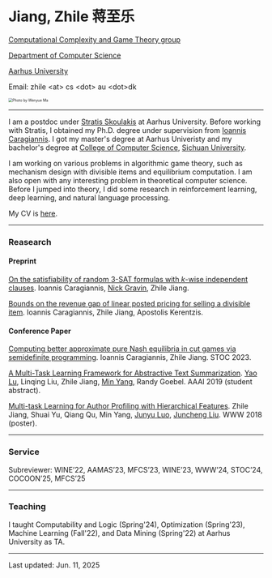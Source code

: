 # Jiang, Zhile 蒋至乐

[Computational Complexity and Game Theory group](https://cs.au.dk/research/computational-complexity-and-game-theory)

[Department of Computer Science](https://cs.au.dk/)

[Aarhus University](https://www.au.dk/)

Email: zhile \<at\> cs \<dot\> au \<dot\>dk

<img src="/Users/au641092/Documents/site/gitsite/src/photo.jpeg" alt="Photo by Wenyue Ma" style="zoom:50%;" />

---

I am a postdoc under [Stratis Skoulakis](https://sskoul.github.io/) at Aarhus University. Before working with Stratis, I obtained my Ph.D. degree under supervision from [Ioannis Caragiannis](https://cs.au.dk/~iannis/). I got my master's degree at Aarhus Univeristy and my bachelor's degree at [College of Computer Science](https://cs.scu.edu.cn/e_jsjxy/), [Sichuan University](https://en.scu.edu.cn/). 

I am working on various problems in algorithmic game theory, such as mechanism design with divisible items and equilibrium computation. I am also open with any interesting problem in theoretical computer science. Before I jumped into theory, I did some research in reinforcement learning, deep learning, and natural language processing.

My CV is [here](./CV_Zhile.pdf).

---

### Reasearch

#### Preprint

[On the satisfiability of random $3$-SAT formulas with $k$-wise independent clauses](https://arxiv.org/abs/2411.03813). Ioannis Caragiannis, [Nick Gravin](https://ngravin.github.io/), Zhile Jiang. 

[Bounds on the revenue gap of linear posted pricing for selling a divisible item](https://arxiv.org/abs/2007.08246). Ioannis Caragiannis, Zhile Jiang, Apostolis Kerentzis.

#### Conference Paper

[Computing better approximate pure Nash equilibria in cut games via semidefinite programming](https://arxiv.org/abs/2211.04117?context=cs.GT). Ioannis Caragiannis, Zhile Jiang. STOC 2023.

[A Multi-Task Learning Framework for Abstractive Text Summarization](https://ojs.aaai.org/index.php/AAAI/article/view/5130). [Yao Lu](https://yaolu.github.io/), Linqing Liu, Zhile Jiang, [Min Yang](https://minyang.me/), Randy Goebel. AAAI 2019 (student abstract).

[Multi-task Learning for Author Profiling with Hierarchical Features](https://dl.acm.org/doi/pdf/10.1145/3184558.3186926). Zhile Jiang, Shuai Yu, Qiang Qu, Min Yang, [Junyu Luo](https://soap117.github.io/junyu.github.io/), [Juncheng Liu](https://liu-jc.github.io/). WWW 2018 (poster).

---

### Service

Subreviewer: WINE’22, AAMAS’23, MFCS’23, WINE’23, WWW’24, STOC’24, COCOON’25, MFCS’25

---

### Teaching

I taught Computability and Logic (Spring'24), Optimization (Spring'23), Machine Learning (Fall'22), and Data Mining (Spring'22) at Aarhus University as TA.

---

Last updated: Jun. 11, 2025
